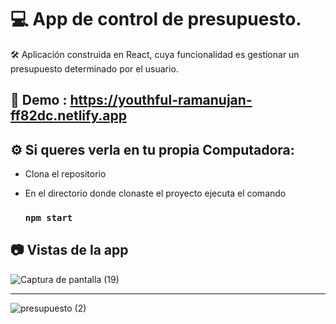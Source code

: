 # 💻 App de control de presupuesto.

  🛠️ Aplicación construida en React, cuya funcionalidad es gestionar un presupuesto determinado por el usuario. 

## 🚀 Demo : https://youthful-ramanujan-ff82dc.netlify.app

## ⚙️ Si queres verla en tu propia Computadora:

- Clona el repositorio
- En el directorio donde clonaste el proyecto ejecuta el comando

  ### `npm start`
  
## :camera: Vistas de la app 

![Captura de pantalla (19)](https://user-images.githubusercontent.com/55419544/127061216-48891ff2-3d18-4a4b-af66-644f4d697d02.png)

-----------------------------------------------------------------------------------------------------------------------------------------------------------------------------------

![presupuesto (2)](https://user-images.githubusercontent.com/55419544/127061516-4a118cd5-898a-4285-b34e-00136c5485f6.png)









